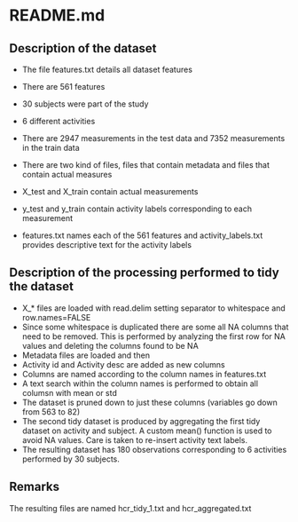 # README.md

## Description of the dataset

* The file features.txt details all dataset features
* There are 561 features
* 30 subjects were part of the study
* 6 different activities
* There are 2947 measurements in the test data and 7352 measurements in the train data

* There are two kind of files, files that contain metadata and files that contain actual measures
* X_test and X_train contain actual measurements
* y_test and y_train contain activity labels corresponding to each measurement
* features.txt names each of the 561 features and activity_labels.txt provides descriptive text for the activity labels

## Description of the processing performed to tidy the dataset

* X_* files are loaded with read.delim setting separator to whitespace and row.names=FALSE
* Since some whitespace is duplicated there are some all NA columns that need to be removed. This is performed by analyzing the first row for NA values and deleting the columns found to be NA
* Metadata files are loaded and then
 * Activity id and Activity desc are added as new columns
 * Columns are named according to the column names in features.txt
* A text search within the column names is performed to obtain all columsn with mean or std
* The dataset is pruned down to just these columns (variables go down from 563 to 82)
* The second tidy dataset is produced by aggregating the first tidy dataset on activity and subject. A custom mean() function is used to avoid NA values. Care is taken to re-insert activity text labels.
* The resulting dataset has 180 observations corresponding to 6 activities performed by 30 subjects.

## Remarks

The resulting files are named hcr_tidy_1.txt and hcr_aggregated.txt